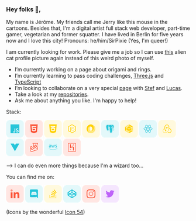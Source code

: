 ### Hey folks 👋,

My name is Jérôme. My friends call me Jerry like this mouse in the cartoons. Besides that, I'm a digital artist full stack web developer, part-time gamer, vegetarian and former squatter. I have lived in Berlin for five years now and I love this city! Pronouns: he/him/SirPixie (Yes, I'm queer!)

I am currently looking for work. Please give me a job so I can use [this](https://github.com/sirPixieJerry/sirPixieJerry/blob/main/media/img/alien-cat.jpeg) alien cat profile picture again instead of this weird photo of myself.

-   I’m currently working on a page about origami and rings.
-   I’m currently learning to pass coding challenges, [Three.js](https://threejs.org/) and [TypeScript](https://www.typescriptlang.org/)
-   I’m looking to collaborate on a very special [page](https://github.com/StefAltavista/Noises) with [Stef](https://github.com/StefAltavista) and [Lucas](https://github.com/Lucaisok).
-   Take a look at my [repositories](https://github.com/sirPixieJerry?tab=repositories).
-   Ask me about anything you like. I'm happy to help!

Stack:

<a title="JavaScript" target=”_blank” href="https://developer.mozilla.org/en-US/docs/Web/JavaScript"><img src="https://github.com/sirPixieJerry/sirPixieJerry/blob/main/media/icons/javascript.png"/></a> <a title="HTML" target=”_blank” href="https://developer.mozilla.org/en-US/docs/Web/HTML"><img src="https://github.com/sirPixieJerry/sirPixieJerry/blob/main/media/icons/html.png"/></a> <a title="CSS" target=”_blank” href="https://developer.mozilla.org/en-US/docs/Web/CSS"><img src="https://github.com/sirPixieJerry/sirPixieJerry/blob/main/media/icons/css.png"/></a> <a title="node.js" target=”_blank” href="https://nodejs.org/en/docs/"><img src="https://github.com/sirPixieJerry/sirPixieJerry/blob/main/media/icons/node-js.png"/></a> <a title="JSON" target=”_blank” href="https://www.json.org/json-en.html"><img src="https://github.com/sirPixieJerry/sirPixieJerry/blob/main/media/icons/json.png"/></a> <a title="postgreSQL" target=”_blank” href="https://www.postgresql.org/"><img src="https://github.com/sirPixieJerry/sirPixieJerry/blob/main/media/icons/postgresql.png"/></a> <a title="webpack.js" target=”_blank” href="https://webpack.js.org/"><img src="https://github.com/sirPixieJerry/sirPixieJerry/blob/main/media/icons/webpack.png"/></a> <a title="react.js" target=”_blank” href="https://reactjs.org/"><img src="https://github.com/sirPixieJerry/sirPixieJerry/blob/main/media/icons/react.png"/></a> <a title="redux.js" target=”_blank” href="https://redux.js.org/"><img src="https://github.com/sirPixieJerry/sirPixieJerry/blob/main/media/icons/redux.png"/></a> <a title="vue.js" target=”_blank” href="https://vuejs.org/"><img src="https://github.com/sirPixieJerry/sirPixieJerry/blob/main/media/icons/vue-dot-js.png"/></a> <a title="jest.js" target=”_blank” href="https://jestjs.io/"><img src="https://github.com/sirPixieJerry/sirPixieJerry/blob/main/media/icons/jest.png"/></a> <a title="amazon-aws" target=”_blank” href="https://aws.amazon.com/"><img src="https://github.com/sirPixieJerry/sirPixieJerry/blob/main/media/icons/amazon-aws.png"/></a> <a title="heroku" target=”_blank” href="https://www.heroku.com/"><img src="https://github.com/sirPixieJerry/sirPixieJerry/blob/main/media/icons/heroku.png"/></a>

--> I can do even more things because I'm a wizard too...

You can find me on:

<a title="linkedIn" target=”_blank” href="https://www.linkedin.com/in/jeromebucquet/"><img src="https://github.com/sirPixieJerry/sirPixieJerry/blob/main/media/icons/linkedin.png"/></a> <a title="Discord" target=”_blank” href="https://discordapp.com/users/399549211928166412/"><img src="https://github.com/sirPixieJerry/sirPixieJerry/blob/main/media/icons/discord.png"/></a> <a title="stack-overflow" target=”_blank” href="https://stackoverflow.com/users/19220331/j%c3%a9r%c3%b4me-bucquet"><img src="https://github.com/sirPixieJerry/sirPixieJerry/blob/main/media/icons/stack-overflow.png"/></a> <a title="codepen" target=”_blank” href="https://codepen.io/sirpixiejerry"><img src="https://github.com/sirPixieJerry/sirPixieJerry/blob/main/media/icons/codepen.png"/></a> <a title="instagram" target=”_blank” href="https://www.instagram.com/jerry_knows_/"><img src="https://github.com/sirPixieJerry/sirPixieJerry/blob/main/media/icons/instagram.png"/></a> <a title="twitter" target=”_blank” href="https://twitter.com/SirPixieJerry"><img src="https://github.com/sirPixieJerry/sirPixieJerry/blob/main/media/icons/twitter.png"/></a>

(Icons by the wonderful <a href="https://iconscout.com/contributors/icon-54" target="_blank">Icon 54</a>)

